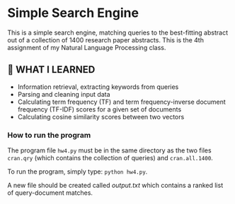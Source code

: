 # Simple Search Engine
This is a simple search engine, matching queries to the best-fitting abstract out of a collection of 1400 research paper abstracts. This is the 4th assignment of my Natural Language Processing class. 

## 🚀 WHAT I LEARNED
- Information retrieval, extracting keywords from queries
- Parsing and cleaning input data
- Calculating term frequency (TF) and term frequency-inverse document frequency (TF-IDF) scores for a given set of documents
- Calculating cosine similarity scores between two vectors

### How to run the program
The program file ```hw4.py``` must be in the same directory as the two files ```cran.qry``` (which contains the collection of queries) and ```cran.all.1400```. 

To run the program, simply type: ```python hw4.py```.

A new file should be created called _output.txt_ which contains a ranked list of query-document matches.
